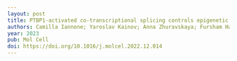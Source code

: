 ```yaml
---
layout: post
title: PTBP1-activated co-transcriptional splicing controls epigenetic status of pluripotent stem cells
authors: Camilla Iannone; Yaroslav Kainov; Anna Zhuravskaya; Fursham Hamid; Takayuki Nojima; Eugene V Makeyev
year: 2023
pub: Mol Cell
doi: https://doi.org/10.1016/j.molcel.2022.12.014
---
```


